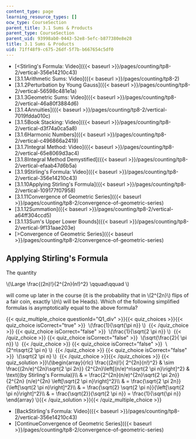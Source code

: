 ```yaml
---
content_type: page
learning_resource_types: []
ocw_type: CourseSection
parent_title: 3.1 Sums & Products
parent_type: CourseSection
parent_uid: 93998ab0-0443-52e8-5efc-b877380e8e28
title: 3.1 Sums & Products
uid: 71ff48f9-c675-26df-5f7b-b667654c5df0
---
```


*   [\<Stirling's Formula: Video]({{< baseurl >}}/pages/counting/tp8-2/vertical-356e14210c43)
*   [3.1.1Arithmetic Sums: Video]({{< baseurl >}}/pages/counting/tp8-2)
*   [3.1.2Perturbation by Young Gauss]({{< baseurl >}}/pages/counting/tp8-2/vertical-56598c481e1a)
*   [3.1.3Geometric Sums: Video]({{< baseurl >}}/pages/counting/tp8-2/vertical-46a80f3884d6)
*   [3.1.4Annuities]({{< baseurl >}}/pages/counting/tp8-2/vertical-7019fdda010c)
*   [3.1.5Book Stacking: Video]({{< baseurl >}}/pages/counting/tp8-2/vertical-d3f74a0ca5a8)
*   [3.1.6Harmonic Numbers]({{< baseurl >}}/pages/counting/tp8-2/vertical-c496866a2419)
*   [3.1.7Integral Method: Video]({{< baseurl >}}/pages/counting/tp8-2/vertical-65e8069d3ac4)
*   [3.1.8Integral Method Demystified]({{< baseurl >}}/pages/counting/tp8-2/vertical-efaab47d6b5a)
*   [3.1.9Stirling's Formula: Video]({{< baseurl >}}/pages/counting/tp8-2/vertical-356e14210c43)
*   [3.1.10Applying Stirling's Formula]({{< baseurl >}}/pages/counting/tp8-2/vertical-109177f07958)
*   [3.1.11Convergence of Geometric Series]({{< baseurl >}}/pages/counting/tp8-2/convergence-of-geometric-series)
*   [3.1.12Summation]({{< baseurl >}}/pages/counting/tp8-2/vertical-a64ff304ccd5)
*   [3.1.13Sum's Upper Lower Bounds]({{< baseurl >}}/pages/counting/tp8-2/vertical-9f131aae203e)
*   [\>Convergence of Geometric Series]({{< baseurl >}}/pages/counting/tp8-2/convergence-of-geometric-series)

Applying Stirling's Formula
---------------------------

  

The quantity

\\(\\Large \\frac{(2n)!}{2^{2n}(n!)^2} \\qquad\\qquad \\)

will come up later in the course (it is the probability that in \\(2^{2n}\\) flips of a fair coin, exactly \\(n\\) will be Heads). Which of the following simplified formulas is asymptotically equal to the above formula?

{{< quiz_multiple_choice questionId="Q1_div" >}}{{< quiz_choices >}}{{< quiz_choice isCorrect="true" >}}&nbsp; \\(\\frac{1}{\\sqrt{\\pi n}} \\) &nbsp;{{< /quiz_choice >}}
{{< quiz_choice isCorrect="false" >}}&nbsp; \\(\\frac{1}{\\sqrt{2 \\pi n}} \\) &nbsp;{{< /quiz_choice >}}
{{< quiz_choice isCorrect="false" >}}&nbsp; \\(\\sqrt{\\frac{2}{ \\pi n}} \\) &nbsp;{{< /quiz_choice >}}
{{< quiz_choice isCorrect="false" >}}&nbsp; \\(2^n\\sqrt{2 \\pi n} \\) &nbsp;{{< /quiz_choice >}}
{{< quiz_choice isCorrect="false" >}}&nbsp; \\(\\sqrt{2 \\pi n} \\) &nbsp;{{< /quiz_choice >}}{{< /quiz_choices >}}
{{< quiz_solution >}}\\(\\begin{array}{rlc} \\frac{(2n)!}{ 2^{2n}(n!)^2} & \\sim \\frac{(2n/e)^{2n}\\sqrt{2 \\pi 2n}} {2^{2n}\\left\[(n/e)^n\\sqrt{2 \\pi n}\\right\]^2} & \\text{(by Stirling's Formula)}\\\\ & = \\frac{2^{2n}(n/e)^{2n}\\sqrt{2 \\pi 2n}}{2^{2n} (n/e)^{2n} \\left\[\\sqrt{2 \\pi n}\\right\]^2}\\\\ & = \\frac{\\sqrt{2 \\pi 2n}} {\\left\[\\sqrt(2 \\pi n)\\right\]^2}\\\\ & = \\frac{\\sqrt{2} \\sqrt{2 \\pi n}}{\\left\[\\sqrt{2 \\pi n}\\right\]^2}\\\\ & = \\frac{\\sqrt{2}}{\\sqrt{2 \\pi n}} = \\frac{1}{\\sqrt{\\pi n}} \\end{array} \\){{< /quiz_solution >}}{{< /quiz_multiple_choice >}}

*   [BackStirling's Formula: Video]({{< baseurl >}}/pages/counting/tp8-2/vertical-356e14210c43)
*   [ContinueConvergence of Geometric Series]({{< baseurl >}}/pages/counting/tp8-2/convergence-of-geometric-series)
